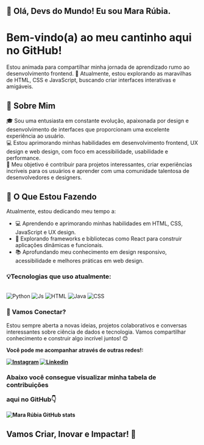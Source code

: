 ## 🌟 Olá, Devs do Mundo! Eu sou Mara Rúbia.<br>
# Bem-vindo(a) ao meu cantinho aqui no GitHub!  
Estou animada para compartilhar minha jornada de aprendizado rumo ao desenvolvimento frontend. 🚀 Atualmente, estou explorando as maravilhas de HTML, CSS e JavaScript, buscando criar interfaces interativas e amigáveis.

## 🌱 Sobre Mim  
🎓 Sou uma entusiasta em constante evolução, apaixonada por design e desenvolvimento de interfaces que proporcionam uma excelente experiência ao usuário.  
💻 Estou aprimorando minhas habilidades em desenvolvimento frontend, UX design e web design, com foco em acessibilidade, usabilidade e performance.  
🎨 Meu objetivo é contribuir para projetos interessantes, criar experiências incríveis para os usuários e aprender com uma comunidade talentosa de desenvolvedores e designers.

## 🚀 O Que Estou Fazendo  
Atualmente, estou dedicando meu tempo a:

- 💻 Aprendendo e aprimorando minhas habilidades em HTML, CSS, JavaScript e UX design.  
- 🎨 Explorando frameworks e bibliotecas como React para construir aplicações dinâmicas e funcionais.  
- 📚 Aprofundando meu conhecimento em design responsivo, acessibilidade e melhores práticas em web design.

### 💡Tecnologias que uso atualmente:

<div style="display: inline_block"><br/>
<img aling="center" alt="Python" src="https://img.shields.io/badge/Python-3776AB?style=for-the-badge&logo=python&logoColor=white" />
  <img aling="center" alt="Js" src="https://img.shields.io/badge/JavaScript-F7DF1E?style=for-the-badge&logo=javascript&logoColor=black" />
  <img aling="center" alt="HTML" src="https://img.shields.io/badge/HTML-239120?style=for-the-badge&logo=html5&logoColor=white" />
  <img aling="center" alt="Java" src="https://img.shields.io/badge/Java-ED8B00?style=for-the-badge&logo=openjdk&logoColor=white" />
  <img aling="center" alt="CSS" src="https://img.shields.io/badge/CSS-239120?&style=for-the-badge&logo=css3&logoColor=white" />
</div>

  ### 💬 Vamos Conectar?<br>
Estou sempre aberta a novas ideias, projetos colaborativos e conversas interessantes sobre ciência de dados e tecnologia. Vamos compartilhar conhecimento e construir algo incrível juntos! 😊
<b><p>Você pode me acompanhar através de outras redes!:<p></p>

[![Instagram](https://img.shields.io/badge/Instagram-E4405F?style=for-the-badge&logo=instagram&logoColor=white)](https://www.instagram.com/mararubiah_/)
[![Linkedin](https://img.shields.io/badge/LinkedIn-0077B5?style=for-the-badge&logo=linkedin&logoColor=white)](https://www.linkedin.com/in/mararubiaalves/)


### Abaixo você consegue visualizar minha tabela de contribuições <p> aqui no GitHub👇

![Mara Rúbia GitHub stats](https://github-readme-stats.vercel.app/api?username=mararubiaa&show_icons=true&theme=cobalt)

##  Vamos Criar, Inovar e Impactar! 🌟
